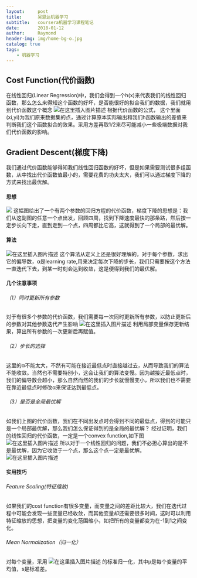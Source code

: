 ```yaml
---
layout:     post
title:      吴恩达机器学习
subtitle:   coursera机器学习课程笔记
date:       2018-01-12
author:     Raymond
header-img: img/home-bg-o.jpg
catalog: true
tags:
    - 机器学习
---
```


## Cost Function(代价函数)
在线性回归(Linear Regression)中，我们会得到一个h(x)来代表我们的线性回归函数，那么怎么来得知这个函数的好坏，是否能很好的拟合我们的数据，我们就用到代价函数这个概念
![在这里插入图片描述](https://img-blog.csdnimg.cn/20190115111524704.png)
根据代价函数的公式，
这个里面(xi,yi)为我们原来数据集的点，通过计算原本实际输出和我们h函数输出的差值来判断我们这个函数拟合的效果。采用方差再取1/2来尽可能减小一些极端数据对我们代价函数的影响。

## Gradient Descent(梯度下降)
我们通过代价函数能够得知我们线性回归函数的好坏，但是如果需要测试很多组函数，从中找出代价函数值最小的，需要花费的功夫太大，我们可以通过梯度下降的方式来找出最优解。
#### 思想
![](https://img-blog.csdnimg.cn/20190115152809658.png?x-oss-process=image/watermark,type_ZmFuZ3poZW5naGVpdGk,shadow_10,text_aHR0cHM6Ly9ibG9nLmNzZG4ubmV0L3dlaXhpbl80Mjk3MDQ1Ng==,size_16,color_FFFFFF,t_70)
这幅图给出了一个有两个参数的回归方程的代价函数，梯度下降的思想是：我们从这副图的任意一个点出发，回顾四周，找到下降速度最快的那条路，然后按一定步长向下走，直到走到一个点，四周都比它高，这就得到了一个局部的最优解。
#### 算法
![在这里插入图片描述](https://img-blog.csdnimg.cn/20190115153428220.png)
这个算法从定义上还是很好理解的，对于每个参数，求出它的偏导数，α是learning rate,用来决定每次下降的步长，我们只需要按这个方法一直迭代下去，到某一时刻会达到收敛，这是便得到我们的最优解。
#### 几个注意事项
###### （1）同时更新所有参数
对于有很多个参数的代价函数，我们需要每一次同时更新所有参数，以防止更新后的参数对其他参数迭代产生影响
![在这里插入图片描述](https://img-blog.csdnimg.cn/20190115154155850.png)
利用局部变量保存更新结果，算出所有参数的一次更新后再赋值。
###### （2）步长的选择
这里的α不能太大，不然有可能在接近最低点时直接越过去，从而导致我们的算法不能收敛。当然也不需要特别小，这会让我们的算法变慢。因为越接近最低点时，我们的偏导数会越小，那么自然而然的我们的步长就慢慢变小，所以我们也不需要在靠近最低点时修改α来保证达到最低点。
###### （3）是否是全局最优解
如我们上图的代价函数，我们在不同出发点时会得到不同的最低点，得到的可能只是一个局部最优解，那么我们怎么保证得到的是全局的最优解？
经过证明，我们的线性回归的代价函数，一定是一个convex function,如下图
![在这里插入图片描述](https://img-blog.csdnimg.cn/20190115155224499.png?x-oss-process=image/watermark,type_ZmFuZ3poZW5naGVpdGk,shadow_10,text_aHR0cHM6Ly9ibG9nLmNzZG4ubmV0L3dlaXhpbl80Mjk3MDQ1Ng==,size_16,color_FFFFFF,t_70)
所以对于一个线性回归的问题，我们不必担心算出的是不是最优解，因为它收敛于一个点，那么这个点一定是最优解。
![在这里插入图片描述](https://img-blog.csdnimg.cn/20190115111458743.png?x-oss-process=image/watermark,type_ZmFuZ3poZW5naGVpdGk,shadow_10,text_aHR0cHM6Ly9ibG9nLmNzZG4ubmV0L3dlaXhpbl80Mjk3MDQ1Ng==,size_16,color_FFFFFF,t_70)
#### 实用技巧
###### Feature Scaling(特征缩放)
如果我们的cost function有很多变量，而变量之间的差距比较大，我们在迭代过程中可能会发现一些变量已经收敛，而其他变量却还需要很多时间，这时可以利用特征缩放的思想，把变量的变化范围缩小，如把所有的变量都变为在-1到1之间变化。
###### Mean Normalization（归一化）
对每个变量，采用
![在这里插入图片描述](https://img-blog.csdnimg.cn/20190115211835258.png)
的标准归一化，其中μ是每个变量的平均值，s是标准差。

